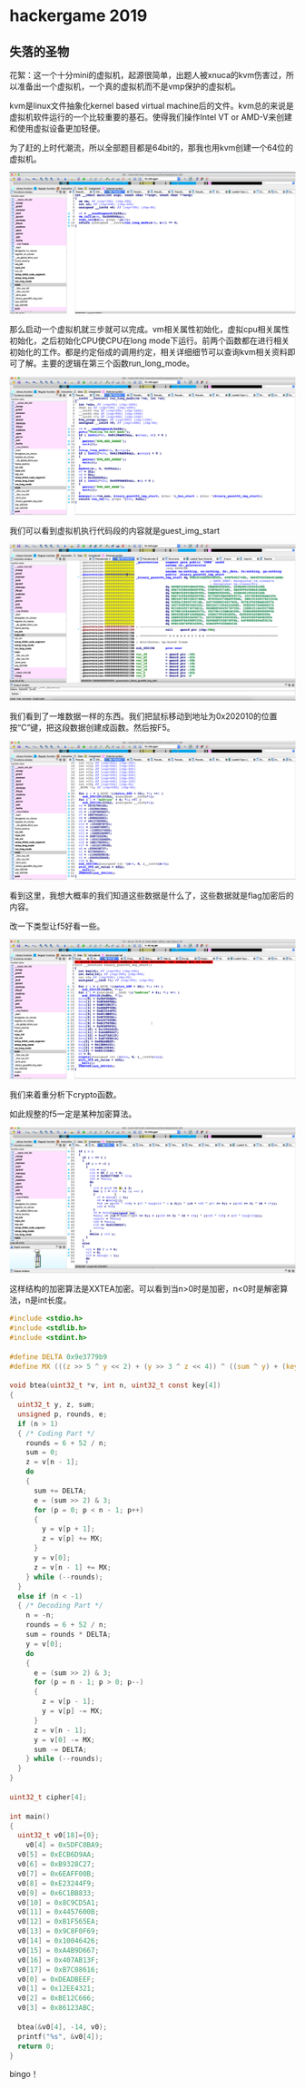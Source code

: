 # hackergame 2019

## 失落的圣物

花絮：这一个十分mini的虚拟机，起源很简单，出题人被xnuca的kvm伤害过，所以准备出一个虚拟机，一个真的虚拟机而不是vmp保护的虚拟机。

kvm是linux文件抽象化kernel based virtual machine后的文件。kvm总的来说是虚拟机软件运行的一个比较重要的基石。使得我们操作Intel VT or AMD-V来创建和使用虚拟设备更加轻便。

为了赶的上时代潮流，所以全部题目都是64bit的，那我也用kvm创建一个64位的虚拟机。



![](./截屏2019-10-18下午7.45.38.png)

那么启动一个虚拟机就三步就可以完成。vm相关属性初始化，虚拟cpu相关属性初始化，之后初始化CPU使CPU在long mode下运行。前两个函数都在进行相关初始化的工作。都是约定俗成的调用约定，相关详细细节可以查询kvm相关资料即可了解。主要的逻辑在第三个函数run_long_mode。

![](./截屏2019-10-18下午8.02.59.png)

我们可以看到虚拟机执行代码段的内容就是guest_img_start

![](./截屏2019-10-18下午7.32.15.png)

我们看到了一堆数据一样的东西。我们把鼠标移动到地址为0x202010的位置按“C”键，把这段数据创建成函数。然后按F5。

![](./截屏2019-10-18下午8.11.42.png)

看到这里，我想大概率的我们知道这些数据是什么了，这些数据就是flag加密后的内容。

改一下类型让f5好看一些。

![](./截屏2019-10-18下午8.19.27.png)

我们来着重分析下crypto函数。

如此规整的f5一定是某种加密算法。

![](截屏2019-10-18下午8.21.46.png)

这样结构的加密算法是XXTEA加密。可以看到当n>0时是加密，n<0时是解密算法，n是int长度。

```C
#include <stdio.h>
#include <stdlib.h>
#include <stdint.h>

#define DELTA 0x9e3779b9
#define MX (((z >> 5 ^ y << 2) + (y >> 3 ^ z << 4)) ^ ((sum ^ y) + (key[(p & 3) ^ e] ^ z)))

void btea(uint32_t *v, int n, uint32_t const key[4])
{
  uint32_t y, z, sum;
  unsigned p, rounds, e;
  if (n > 1)
  { /* Coding Part */
    rounds = 6 + 52 / n;
    sum = 0;
    z = v[n - 1];
    do
    {
      sum += DELTA;
      e = (sum >> 2) & 3;
      for (p = 0; p < n - 1; p++)
      {
        y = v[p + 1];
        z = v[p] += MX;
      }
      y = v[0];
      z = v[n - 1] += MX;
    } while (--rounds);
  }
  else if (n < -1)
  { /* Decoding Part */
    n = -n;
    rounds = 6 + 52 / n;
    sum = rounds * DELTA;
    y = v[0];
    do
    {
      e = (sum >> 2) & 3;
      for (p = n - 1; p > 0; p--)
      {
        z = v[p - 1];
        y = v[p] -= MX;
      }
      z = v[n - 1];
      y = v[0] -= MX;
      sum -= DELTA;
    } while (--rounds);
  }
}

uint32_t cipher[4];

int main()
{
  uint32_t v0[18]={0};
    v0[4] = 0x5DFC0BA9;
  v0[5] = 0xECB6D9AA;
  v0[6] = 0xB9328C27;
  v0[7] = 0x6EAFF00B;
  v0[8] = 0xE23244F9;
  v0[9] = 0x6C1BB833;
  v0[10] = 0x8C9CD5A1;
  v0[11] = 0x4457600B;
  v0[12] = 0xB1F565EA;
  v0[13] = 0x9C8F0F69;
  v0[14] = 0x10046426;
  v0[15] = 0xA4B9D667;
  v0[16] = 0x407AB13F;
  v0[17] = 0xB7C08616;
  v0[0] = 0xDEADBEEF;
  v0[1] = 0x12EE4321;
  v0[2] = 0xBE12C666;
  v0[3] = 0x86123ABC;
  
  btea(&v0[4], -14, v0);
  printf("%s", &v0[4]);
  return 0;
}

```

bingo！
